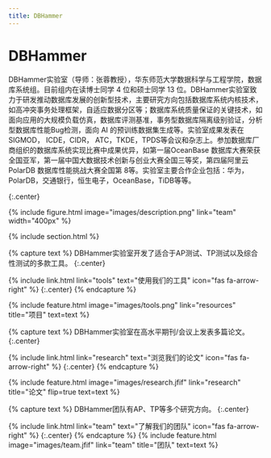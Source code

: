```yaml
---
title: DBHammer
---
```


# DBHammer

DBHammer实验室（导师：张蓉教授），华东师范大学数据科学与工程学院，数据库系统组。目前组内在读博士同学 4 位和硕士同学 13 位。DBHammer实验室致力于研发推动数据库发展的创新型技术，主要研究方向包括数据库系统内核技术，如高冲突事务处理框架，自适应数据分区等；数据库系统质量保证的关键技术，如面向应用的大规模负载仿真，数据库评测基准，事务型数据库隔离级别验证，分析型数据库性能Bug检测，面向 AI 的预训练数据集生成等。实验室成果发表在 SIGMOD， ICDE，CIDR， ATC，TKDE，TPDS等会议和杂志上。参加数据库厂商组织的数据库系统实现比赛中成果优异，如第一届OceanBase 数据库大赛荣获全国亚军，第一届中国大数据技术创新与创业大赛全国三等奖，第四届阿里云PolarDB 数据库性能挑战大赛全国第 8等。实验室主要合作企业包括：华为， PolarDB，交通银行，恒生电子，OceanBase，TiDB等等。

{:.center}

{%
  include figure.html
  image="images/description.png"
  link="team"
  width="400px"
%}

{% include section.html %}

{% capture text %}
DBHammer实验室开发了适合于AP测试、TP测试以及综合性测试的多款工具。
{:.center}

{%
  include link.html
  link="tools"
  text="使用我们的工具"
  icon="fas fa-arrow-right"
%}
{:.center}
{% endcapture %}

{%
  include feature.html
  image="images/tools.png"
  link="resources"
  title="项目"
  text=text
%}


{% capture text %}
DBHammer实验室在高水平期刊/会议上发表多篇论文。
{:.center}

{%
  include link.html
  link="research"
  text="浏览我们的论文"
  icon="fas fa-arrow-right"
%}
{:.center}
{% endcapture %}

{%
  include feature.html
  image="images/research.jfif"
  link="research"
  title="论文"
  flip=true
  text=text
%}

{% capture text %}
DBHammer团队有AP、TP等多个研究方向。
{:.center}

{%
  include link.html
  link="team"
  text="了解我们的团队"
  icon="fas fa-arrow-right"
%}
{:.center}
{% endcapture %}
{%
  include feature.html
  image="images/team.jfif"
  link="team"
  title="团队"
  text=text
%}